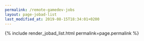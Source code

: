 ```yaml
---
permalink: /remote-gamedev-jobs
layout: page-jobad-list
last_modified_at: 2019-08-15T18:34:01+0200
---
```

{% include render_jobad_list.html permalink=page.permalink %}
